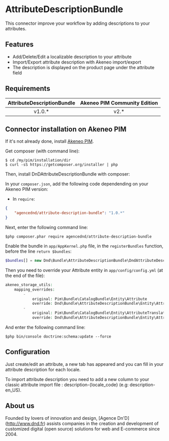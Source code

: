 AttributeDescriptionBundle
==========================

This connector improve your workflow by adding descriptions to your attributes.

## Features

* Add/Delete/Edit a localizable description to your attribute
* Import/Export attribute description with Akeneo import/export
* The description is displayed on the product page under the attribute field

## Requirements

| AttributeDescriptionBundle   | Akeneo PIM Community Edition |
|:----------------------------:|:----------------------------:|
| v1.0.*                       | v2.*                         |

## Connector installation on Akeneo PIM

If it's not already done, install [Akeneo PIM](https://github.com/akeneo/pim-community-standard).

Get composer (with command line):
```console
$ cd /my/pim/installation/dir
$ curl -sS https://getcomposer.org/installer | php
```

Then, install DnDAttributeDescriptionBundle with composer:

In your ```composer.json```, add the following code dependending on your Akeneo PIM version:

* In `require`:

```json
{
    "agencednd/attribute-description-bundle": "1.0.*"
}
```

Next, enter the following command line:
```console
$php composer.phar require agencednd/attribute-description-bundle
```

Enable the bundle in ```app/AppKernel.php``` file, in the ```registerBundles``` function, before the line ```return $bundles```:
```php
$bundles[] = new Dnd\Bundle\AttributeDescriptionBundle\DndAttributeDescriptionBundle();
```

Then you need to override your Attribute entity in ```app/config/config.yml``` (at the end of the file):
```php
akeneo_storage_utils:
    mapping_overrides:
        -
            original: Pim\Bundle\CatalogBundle\Entity\Attribute
            override: Dnd\Bundle\AttributeDescriptionBundle\Entity\Attribute
        -
            original: Pim\Bundle\CatalogBundle\Entity\AttributeTranslation
            override: Dnd\Bundle\AttributeDescriptionBundle\Entity\AttributeTranslation
```
And enter the following command line:
```console
$php bin/console doctrine:schema:update --force
```

## Configuration

Just create/edit an attribute, a new tab has appeared and you can fill in your attribute description for each locale.

To import attribute description you need to add a new column to your classic attribute import file : description-{locale_code} (e.g: description-en_US).

## About us
Founded by lovers of innovation and design, [Agence Dn'D] (http://www.dnd.fr) assists companies in the creation and development of customized digital (open source) solutions for web and E-commerce since 2004.
